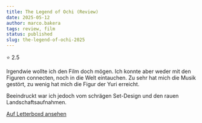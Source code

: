 ```yaml
---
title: The Legend of Ochi (Review)
date: 2025-05-12
author: marco.bakera
tags: review, film
status: published
slug: the-legend-of-ochi-2025
---
```


⭐ 2.5

Irgendwie wollte ich den Film doch mögen. Ich konnte aber weder mit den Figuren connecten, noch in die Welt eintauchen. Zu sehr hat mich die Musik gestört, zu wenig hat mich die Figur der Yuri erreicht.

Beeindruckt war ich jedoch vom schrägen Set-Design und den rauen Landschaftsaufnahmen.

[Auf Letterboxd ansehen](https://boxd.it/9Ft3CB)

